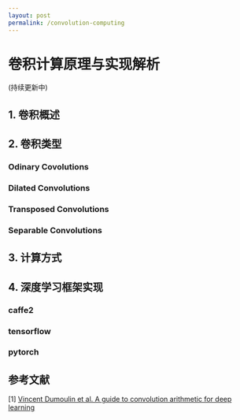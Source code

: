 ```yaml
---
layout: post
permalink: /convolution-computing
---
```


# 卷积计算原理与实现解析 
(持续更新中)

## 1. 卷积概述
## 2. 卷积类型
### Odinary Covolutions
### Dilated Convolutions
### Transposed Convolutions
### Separable Convolutions

## 3. 计算方式
## 4. 深度学习框架实现
### caffe2
### tensorflow
### pytorch

## 参考文献
[1] [Vincent Dumoulin et al. A guide to convolution arithmetic for deep learning](https://arxiv.org/pdf/1603.07285.pdf)

